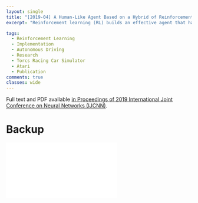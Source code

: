 ```yaml
---
layout: single
title: "[2019-04] A Human-Like Agent Based on a Hybrid of Reinforcement and Imitation Learning"
excerpt: "Reinforcement learning (RL) builds an effective agent that handles tasks in complex and uncertain environments by maximizing future reward. However, the efficiency is insufficient for practical use such as game AI and autonomous driving. An effective but selfish agent conflicts with other humans, and hence the demand of a human-like behavior arises. Imitation learning (IL) has been employed to train an agent to mimic the actions of expert behaviors provided as training data. However, IL tends to build an agent limited in performance by the expert skill, and even worse, the agent exhibits an inconsistent behavior since IL is not goal-oriented. In this paper, we propose a training scheme by mixing RL and IL for both discrete and continuous action space problems. The proposed scheme builds an agent that achieves a performance higher than an agent trained by only IL and exhibits a more human-like behavior than agents trained by RL or IL, validated by human sensitivity. "

tags:
  - Reinforcement Learning
  - Implementation
  - Autonomous Driving
  - Research
  - Torcs Racing Car Simulator
  - Atari
  - Publication
comments: true
classes: wide
---
```


Full text and PDF available [in Proceedings of 2019 International Joint Conference on Neural Networks (IJCNN)](https://ieeexplore.ieee.org/document/8852026).

# Backup

<embed src="/assets/publications/pdfs/2019_ijcnn_human_like_rl_il.pdf" type="application/pdf" />
